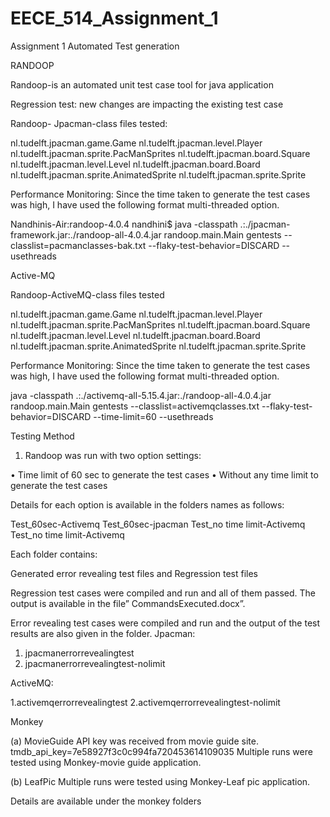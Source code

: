 # EECE_514_Assignment_1
Assignment 1
Automated Test generation

RANDOOP


Randoop-is an automated unit test case tool for java application

Regression test: new changes are impacting the existing test case

Randoop- Jpacman-class files tested:

nl.tudelft.jpacman.game.Game
nl.tudelft.jpacman.level.Player
nl.tudelft.jpacman.sprite.PacManSprites
nl.tudelft.jpacman.board.Square
nl.tudelft.jpacman.level.Level
nl.tudelft.jpacman.board.Board
nl.tudelft.jpacman.sprite.AnimatedSprite
nl.tudelft.jpacman.sprite.Sprite

Performance Monitoring:
Since the time taken to generate the test cases was high, I have used the following format multi-threaded option.

Nandhinis-Air:randoop-4.0.4 nandhini$ java -classpath .:./jpacman-framework.jar:./randoop-all-4.0.4.jar    randoop.main.Main gentests   --classlist=pacmanclasses-bak.txt --flaky-test-behavior=DISCARD    --usethreads


Active-MQ

Randoop-ActiveMQ-class files tested 

nl.tudelft.jpacman.game.Game
nl.tudelft.jpacman.level.Player
nl.tudelft.jpacman.sprite.PacManSprites
nl.tudelft.jpacman.board.Square
nl.tudelft.jpacman.level.Level
nl.tudelft.jpacman.board.Board
nl.tudelft.jpacman.sprite.AnimatedSprite
nl.tudelft.jpacman.sprite.Sprite                             


Performance Monitoring:
Since the time taken to generate the test cases was high, I have used the following format multi-threaded option.

java -classpath .:./activemq-all-5.15.4.jar:./randoop-all-4.0.4.jar    randoop.main.Main gentests   --classlist=activemqclasses.txt --flaky-test-behavior=DISCARD    --time-limit=60 --usethreads

Testing Method

1. Randoop was run with two option settings:

•	Time limit of 60 sec to generate the test cases
•	Without any time limit to generate the test cases

Details for each option is available in the folders names as follows:

Test_60sec-Activemq
Test_60sec-jpacman
Test_no time limit-Activemq
Test_no time limit-Activemq

Each folder contains:

Generated error revealing test files and Regression test files

Regression test cases were compiled and run and all of them passed. The output is available in the file” CommandsExecuted.docx”.

Error revealing test cases were compiled and run and the output of the test results are also given in the folder.
Jpacman:

1. jpacmanerrorrevealingtest
2. jpacmanerrorrevealingtest-nolimit

ActiveMQ:

1.activemqerrorrevealingtest
2.activemqerrorrevealingtest-nolimit 


Monkey

 (a) MovieGuide 
API key was received from movie guide site.
tmdb_api_key=7e58927f3c0c994fa720453614109035
Multiple runs were tested using Monkey-movie guide application.

(b) LeafPic
Multiple runs were tested using Monkey-Leaf pic application.

Details are available under the monkey  folders
